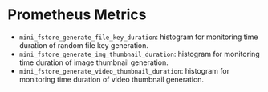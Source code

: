 # Prometheus Metrics

- `mini_fstore_generate_file_key_duration`: histogram for monitoring time duration of random file key generation.
- `mini_fstore_generate_img_thumbnail_duration`: histogram for monitoring time duration of image thumbnail generation.
- `mini_fstore_generate_video_thumbnail_duration`: histogram for monitoring time duration of video thumbnail generation.

